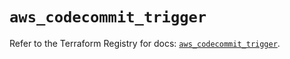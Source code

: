 # `aws_codecommit_trigger`

Refer to the Terraform Registry for docs: [`aws_codecommit_trigger`](https://registry.terraform.io/providers/hashicorp/aws/5.37.0/docs/resources/codecommit_trigger).

